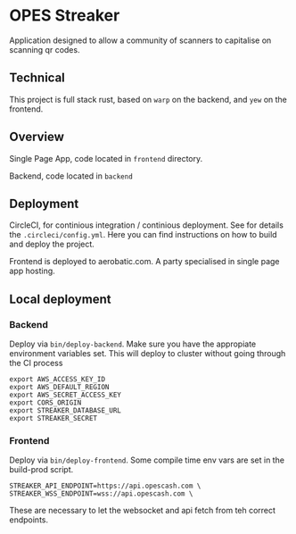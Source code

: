 # OPES Streaker

Application designed to allow a community of scanners to capitalise on
scanning qr codes.

## Technical

This project is full stack rust, based on `warp` on the backend, and `yew`
on the frontend.

## Overview

Single Page App, code located in `frontend` directory. 

Backend, code located in `backend`

## Deployment 

CircleCI, for continious integration / continious deployment. See for
details the `.circleci/config.yml`. Here you can find instructions on
how to build and deploy the project.

Frontend is deployed to aerobatic.com. A party specialised in single
page app hosting.

## Local deployment

### Backend

Deploy via `bin/deploy-backend`. Make sure you have the appropiate
environment variables set. This will deploy to cluster without
going through the CI process

	export AWS_ACCESS_KEY_ID
	export AWS_DEFAULT_REGION
	export AWS_SECRET_ACCESS_KEY
	export CORS_ORIGIN
	export STREAKER_DATABASE_URL
	export STREAKER_SECRET

### Frontend

Deploy via `bin/deploy-frontend`. Some compile time env vars 
are set in the build-prod script.

	STREAKER_API_ENDPOINT=https://api.opescash.com \
	STREAKER_WSS_ENDPOINT=wss://api.opescash.com \

These are necessary to let the websocket and api fetch from teh 
correct endpoints.


